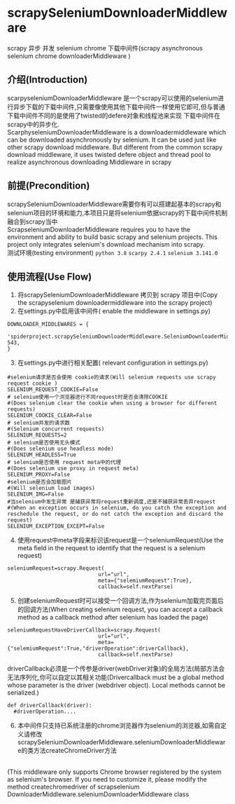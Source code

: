 # scrapySeleniumDownloaderMiddleware
 scrapy 异步 并发 selenium chrome 下载中间件(scrapy  asynchronous selenium chrome downloaderMiddleware )
## 介绍(Introduction)
scarpyseleniumDownloaderMiddleware 是一个scrapy可以使用的selenium进行异步下载的下载中间件,只需要像使用其他下载中间件一样使用它即可,但与普通下载中间件不同的是使用了twisted的defere对象和线程池来实现 下载中间件在scrapy中的异步化.
<br>
ScarphyseleniumDownloaderMiddleware is a downloadermiddleware which can be downloaded asynchronously by selenium. It can be used just like other scrapy download middleware. But different from the common scrapy download middleware, it uses twisted defere object and thread pool to realize asynchronous downloading Middleware in scrapy

## 前提(Precondition)
scrapySeleniumDownloaderMiddleware需要你有可以搭建起基本的scrapy和selenium项目的环境和能力,本项目只是将selenium依据scrapy的下载中间件机制融合到scrapy当中 
<br>
ScrapseleniumDownloaderMiddleware requires you to have the environment and ability to build basic scrapy and selenium projects. This project only integrates selenium's download mechanism into scrapy.
<br>
测试环境(testing environment) `python 3.8` `scarpy 2.4.1`  `selenium 3.141.0`
## 使用流程(Use Flow)
1. 将scrapySeleniumDownloaderMiddleware 拷贝到 scrapy 项目中(Copy the scrapyselenium downloadermiddleware into the scrapy project)
2. 在settings.py中启用该中间件( enable the middleware in settings.py)
``` 
DOWNLOADER_MIDDLEWARES = {
    'spiderproject.scrapySeleniumDownloaderMiddleware.SeleniumDownloaderMiddleware': 543,
}
```
3. 在settings.py中进行相关配置( relevant configuration in settings.py)
```
#selenium请求是否会使用 cookie的请求(Will selenium requests use scrapy request cookie )
SELENIUM_REQUEST_COOKIE=False 
# selenium使用一个浏览器进行不同request时是否会清除COOKIE
#(Does selenium clear the cookie when using a browser for different requests)
SELENIUM_COOKIE_CLEAR=False 
# selenium并发的请求数
#(Selenium concurrent requests)
SELENIUM_REQUESTS=2 
# selenium是否使用无头模式
#(Does selenium use headless mode)
SELENIUM_HEADLESS=True 
# selenium是否使用 request meta中的代理
#(Does selenium use proxy in request meta)
SELENIUM_PROXY=False 
#selenium是否会加载图片
#(Will selenium load images)
SELENIUM_IMG=False  
#当selenium中发生异常 是捕获异常将request重新调度,还是不捕获异常丢弃request
#(When an exception occurs in selenium, do you catch the exception and reschedule the request, or do not catch the exception and discard the request)
SELENIUM_EXCEPTION_EXCEPT=False 
```
4. 使用request中meta字段来标识该request是一个seleniumRequest(Use the meta field in the request to identify that the request is a selenium request)
```
seleniumRequest=scrapy.Request(
                             url="url",
                             meta={"selemiumRequest":True},
                             callback=self.nextParse)
```
5. 创建seleniumRequest时可以接受一个回调方法,作为selenium加载完页面后的回调方法(When creating selenium request, you can accept a callback method as a callback method after selenium has loaded the page)
```
seleniumRequestHaveDriverCallback=scrapy.Request(
                             url="url",
                             meta={"selemiumRequest":True,"driverOperation":driverCallback}, 
                             callback=self.nextParse)
```
  driverCallback必须是一个传参是driver(webDriver对象)的全局方法(局部方法会无法序列化,你可以自定以其相关功能(Drivercallback must be a global method whose parameter is the driver (webdriver object). Local methods cannot be serialized.)
```
def driverCallback(driver):
  #driverOperation....
```
6. 本中间件只支持已系统注册的chrome浏览器作为selenium的浏览器,如需自定义请修改scrapySeleniumDownloaderMiddleware.seleniumDownloaderMiddleware的类方法createChromeDriver方法
<br>
(This middleware only supports Chrome browser registered by the system as selenium's browser. If you need to customize it, please modify the method createchromedriver of scrapselenium DownloaderMiddleware.seleniumDownloaderMiddleware  class 
